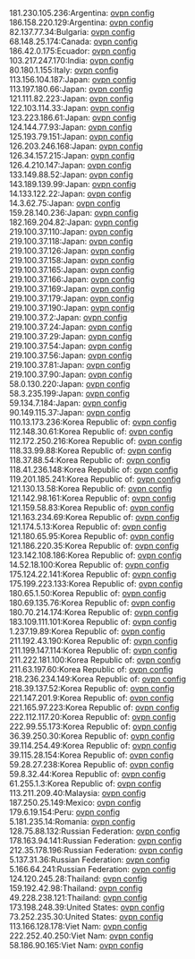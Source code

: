 181.230.105.236:Argentina: [ovpn config](vpn/181_230_105_236.ovpn)  
186.158.220.129:Argentina: [ovpn config](vpn/186_158_220_129.ovpn)  
82.137.77.34:Bulgaria: [ovpn config](vpn/82_137_77_34.ovpn)  
68.148.25.174:Canada: [ovpn config](vpn/68_148_25_174.ovpn)  
186.42.0.175:Ecuador: [ovpn config](vpn/186_42_0_175.ovpn)  
103.217.247.170:India: [ovpn config](vpn/103_217_247_170.ovpn)  
80.180.1.155:Italy: [ovpn config](vpn/80_180_1_155.ovpn)  
113.156.104.187:Japan: [ovpn config](vpn/113_156_104_187.ovpn)  
113.197.180.66:Japan: [ovpn config](vpn/113_197_180_66.ovpn)  
121.111.82.223:Japan: [ovpn config](vpn/121_111_82_223.ovpn)  
122.103.114.33:Japan: [ovpn config](vpn/122_103_114_33.ovpn)  
123.223.186.61:Japan: [ovpn config](vpn/123_223_186_61.ovpn)  
124.144.77.93:Japan: [ovpn config](vpn/124_144_77_93.ovpn)  
125.193.79.151:Japan: [ovpn config](vpn/125_193_79_151.ovpn)  
126.203.246.168:Japan: [ovpn config](vpn/126_203_246_168.ovpn)  
126.34.157.215:Japan: [ovpn config](vpn/126_34_157_215.ovpn)  
126.4.210.147:Japan: [ovpn config](vpn/126_4_210_147.ovpn)  
133.149.88.52:Japan: [ovpn config](vpn/133_149_88_52.ovpn)  
143.189.139.99:Japan: [ovpn config](vpn/143_189_139_99.ovpn)  
14.133.122.22:Japan: [ovpn config](vpn/14_133_122_22.ovpn)  
14.3.62.75:Japan: [ovpn config](vpn/14_3_62_75.ovpn)  
159.28.140.236:Japan: [ovpn config](vpn/159_28_140_236.ovpn)  
182.169.204.82:Japan: [ovpn config](vpn/182_169_204_82.ovpn)  
219.100.37.110:Japan: [ovpn config](vpn/219_100_37_110.ovpn)  
219.100.37.118:Japan: [ovpn config](vpn/219_100_37_118.ovpn)  
219.100.37.126:Japan: [ovpn config](vpn/219_100_37_126.ovpn)  
219.100.37.158:Japan: [ovpn config](vpn/219_100_37_158.ovpn)  
219.100.37.165:Japan: [ovpn config](vpn/219_100_37_165.ovpn)  
219.100.37.166:Japan: [ovpn config](vpn/219_100_37_166.ovpn)  
219.100.37.169:Japan: [ovpn config](vpn/219_100_37_169.ovpn)  
219.100.37.179:Japan: [ovpn config](vpn/219_100_37_179.ovpn)  
219.100.37.190:Japan: [ovpn config](vpn/219_100_37_190.ovpn)  
219.100.37.2:Japan: [ovpn config](vpn/219_100_37_2.ovpn)  
219.100.37.24:Japan: [ovpn config](vpn/219_100_37_24.ovpn)  
219.100.37.29:Japan: [ovpn config](vpn/219_100_37_29.ovpn)  
219.100.37.54:Japan: [ovpn config](vpn/219_100_37_54.ovpn)  
219.100.37.56:Japan: [ovpn config](vpn/219_100_37_56.ovpn)  
219.100.37.81:Japan: [ovpn config](vpn/219_100_37_81.ovpn)  
219.100.37.90:Japan: [ovpn config](vpn/219_100_37_90.ovpn)  
58.0.130.220:Japan: [ovpn config](vpn/58_0_130_220.ovpn)  
58.3.235.199:Japan: [ovpn config](vpn/58_3_235_199.ovpn)  
59.134.7.184:Japan: [ovpn config](vpn/59_134_7_184.ovpn)  
90.149.115.37:Japan: [ovpn config](vpn/90_149_115_37.ovpn)  
110.13.173.236:Korea Republic of: [ovpn config](vpn/110_13_173_236.ovpn)  
112.148.30.61:Korea Republic of: [ovpn config](vpn/112_148_30_61.ovpn)  
112.172.250.216:Korea Republic of: [ovpn config](vpn/112_172_250_216.ovpn)  
118.33.99.88:Korea Republic of: [ovpn config](vpn/118_33_99_88.ovpn)  
118.37.88.54:Korea Republic of: [ovpn config](vpn/118_37_88_54.ovpn)  
118.41.236.148:Korea Republic of: [ovpn config](vpn/118_41_236_148.ovpn)  
119.201.185.241:Korea Republic of: [ovpn config](vpn/119_201_185_241.ovpn)  
121.130.13.58:Korea Republic of: [ovpn config](vpn/121_130_13_58.ovpn)  
121.142.98.161:Korea Republic of: [ovpn config](vpn/121_142_98_161.ovpn)  
121.159.58.83:Korea Republic of: [ovpn config](vpn/121_159_58_83.ovpn)  
121.163.234.69:Korea Republic of: [ovpn config](vpn/121_163_234_69.ovpn)  
121.174.5.13:Korea Republic of: [ovpn config](vpn/121_174_5_13.ovpn)  
121.180.65.95:Korea Republic of: [ovpn config](vpn/121_180_65_95.ovpn)  
121.186.220.35:Korea Republic of: [ovpn config](vpn/121_186_220_35.ovpn)  
123.142.108.186:Korea Republic of: [ovpn config](vpn/123_142_108_186.ovpn)  
14.52.18.100:Korea Republic of: [ovpn config](vpn/14_52_18_100.ovpn)  
175.124.22.141:Korea Republic of: [ovpn config](vpn/175_124_22_141.ovpn)  
175.199.223.133:Korea Republic of: [ovpn config](vpn/175_199_223_133.ovpn)  
180.65.1.50:Korea Republic of: [ovpn config](vpn/180_65_1_50.ovpn)  
180.69.135.76:Korea Republic of: [ovpn config](vpn/180_69_135_76.ovpn)  
180.70.214.174:Korea Republic of: [ovpn config](vpn/180_70_214_174.ovpn)  
183.109.111.101:Korea Republic of: [ovpn config](vpn/183_109_111_101.ovpn)  
1.237.19.89:Korea Republic of: [ovpn config](vpn/1_237_19_89.ovpn)  
211.192.43.190:Korea Republic of: [ovpn config](vpn/211_192_43_190.ovpn)  
211.199.147.114:Korea Republic of: [ovpn config](vpn/211_199_147_114.ovpn)  
211.222.181.100:Korea Republic of: [ovpn config](vpn/211_222_181_100.ovpn)  
211.63.197.60:Korea Republic of: [ovpn config](vpn/211_63_197_60.ovpn)  
218.236.234.149:Korea Republic of: [ovpn config](vpn/218_236_234_149.ovpn)  
218.39.137.52:Korea Republic of: [ovpn config](vpn/218_39_137_52.ovpn)  
221.147.201.9:Korea Republic of: [ovpn config](vpn/221_147_201_9.ovpn)  
221.165.97.223:Korea Republic of: [ovpn config](vpn/221_165_97_223.ovpn)  
222.112.117.20:Korea Republic of: [ovpn config](vpn/222_112_117_20.ovpn)  
222.99.55.173:Korea Republic of: [ovpn config](vpn/222_99_55_173.ovpn)  
36.39.250.30:Korea Republic of: [ovpn config](vpn/36_39_250_30.ovpn)  
39.114.254.49:Korea Republic of: [ovpn config](vpn/39_114_254_49.ovpn)  
39.115.28.154:Korea Republic of: [ovpn config](vpn/39_115_28_154.ovpn)  
59.28.27.238:Korea Republic of: [ovpn config](vpn/59_28_27_238.ovpn)  
59.8.32.44:Korea Republic of: [ovpn config](vpn/59_8_32_44.ovpn)  
61.255.1.3:Korea Republic of: [ovpn config](vpn/61_255_1_3.ovpn)  
113.211.209.40:Malaysia: [ovpn config](vpn/113_211_209_40.ovpn)  
187.250.25.149:Mexico: [ovpn config](vpn/187_250_25_149.ovpn)  
179.6.19.154:Peru: [ovpn config](vpn/179_6_19_154.ovpn)  
5.181.235.14:Romania: [ovpn config](vpn/5_181_235_14.ovpn)  
128.75.88.132:Russian Federation: [ovpn config](vpn/128_75_88_132.ovpn)  
178.163.94.141:Russian Federation: [ovpn config](vpn/178_163_94_141.ovpn)  
212.35.178.196:Russian Federation: [ovpn config](vpn/212_35_178_196.ovpn)  
5.137.31.36:Russian Federation: [ovpn config](vpn/5_137_31_36.ovpn)  
5.166.64.241:Russian Federation: [ovpn config](vpn/5_166_64_241.ovpn)  
124.120.245.28:Thailand: [ovpn config](vpn/124_120_245_28.ovpn)  
159.192.42.98:Thailand: [ovpn config](vpn/159_192_42_98.ovpn)  
49.228.238.121:Thailand: [ovpn config](vpn/49_228_238_121.ovpn)  
173.198.248.39:United States: [ovpn config](vpn/173_198_248_39.ovpn)  
73.252.235.30:United States: [ovpn config](vpn/73_252_235_30.ovpn)  
113.166.128.178:Viet Nam: [ovpn config](vpn/113_166_128_178.ovpn)  
222.252.40.250:Viet Nam: [ovpn config](vpn/222_252_40_250.ovpn)  
58.186.90.165:Viet Nam: [ovpn config](vpn/58_186_90_165.ovpn)  
